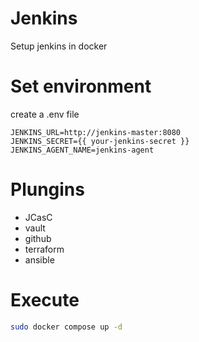# Jenkins
Setup jenkins in docker

# Set environment
create a .env file
```plaintext
JENKINS_URL=http://jenkins-master:8080
JENKINS_SECRET={{ your-jenkins-secret }}
JENKINS_AGENT_NAME=jenkins-agent
```

# Plungins
- JCasC
- vault
- github
- terraform
- ansible

# Execute
```bash
sudo docker compose up -d
```
